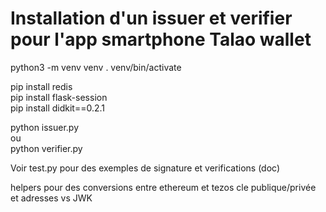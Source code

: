 # Installation d'un issuer et verifier pour l'app smartphone Talao wallet

python3 -m venv venv 
. venv/bin/activate

pip install redis  
pip install flask-session  
pip install didkit==0.2.1 

python issuer.py  
ou  
python verifier.py  



Voir test.py pour des exemples de signature et verifications (doc) 

helpers pour des conversions entre ethereum et tezos cle publique/privée et adresses vs JWK  
